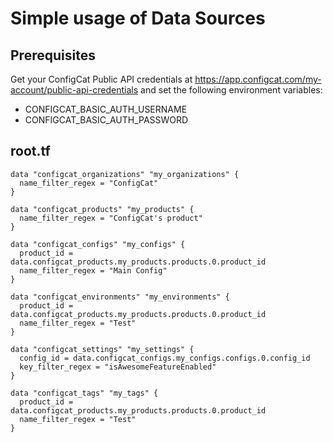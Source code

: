 # Simple usage of Data Sources

## Prerequisites

Get your ConfigCat Public API credentials at https://app.configcat.com/my-account/public-api-credentials and set the following environment variables:
- CONFIGCAT_BASIC_AUTH_USERNAME
- CONFIGCAT_BASIC_AUTH_PASSWORD

## root.tf

```hcl
data "configcat_organizations" "my_organizations" {
  name_filter_regex = "ConfigCat"
}

data "configcat_products" "my_products" {
  name_filter_regex = "ConfigCat's product"
}

data "configcat_configs" "my_configs" {
  product_id = data.configcat_products.my_products.products.0.product_id
  name_filter_regex = "Main Config"
}

data "configcat_environments" "my_environments" {
  product_id = data.configcat_products.my_products.products.0.product_id
  name_filter_regex = "Test"
}

data "configcat_settings" "my_settings" {
  config_id = data.configcat_configs.my_configs.configs.0.config_id
  key_filter_regex = "isAwesomeFeatureEnabled"
}

data "configcat_tags" "my_tags" {
  product_id = data.configcat_products.my_products.products.0.product_id
  name_filter_regex = "Test"
}
```